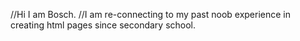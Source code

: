 //Hi I am Bosch.
//I am re-connecting to my past noob experience in creating html pages since secondary school. 
